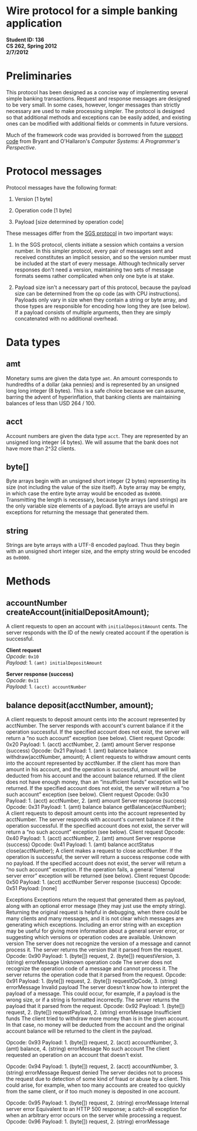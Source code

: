 ﻿Wire protocol for a simple banking application
=============================================

**Student ID: 136**  
**CS 262, Spring 2012**  
**2/7/2012**


Preliminaries
=============

This protocol has been designed as a concise way of implementing several simple
banking transactions. Request and response messages are designed to be very
small. In some cases, however, longer messages than strictly necessary are used
to make processing simpler. The protocol is designed so that additional methods
and exceptions can be easily added, and existing ones can be modified with
additional fields or comments in future versions.

Much of the framework code was provided is borrowed from the
[support code](http://csapp.cs.cmu.edu/public/code.html) from Bryant and
O'Hallaron's _Computer Systems: A Programmer's Perspective_.


Protocol messages
=================

Protocol messages have the following format:

1. Version [1 byte]

2. Operation code [1 byte]

3. Payload [size determined by operation code]


These messages differ from the
[SGS protocol](http://www.reddwarfserver.org/javadoc/current/server-api/) in
two important ways:

1.  In the SGS protocol, clients initiate a session which contains a version
    number. In this simpler protocol, every pair of messages sent and received
    constitutes an implicit session, and so the version number must be included
    at the start of every message. Although technically server responses don't
    need a version, maintaining two sets of message formats seems rather
    complicated when only one byte is at stake.

2.  Payload size isn't a necessary part of this protocol, because the payload
    size can be determined from the op code (as with CPU instructions).
    Payloads only vary in size when they contain a string or byte array, and
    those types are responsible for encoding how long they are (see below). If
    a payload consists of multiple arguments, then they are simply concatenated
    with no additional overhead. 


Data types
==========

amt
---

Monetary sums are given the data type `amt`. An amount corresponds to
hundredths of a dollar (aka pennies) and is represented by an unsigned long
long integer (8 bytes). This is a safe choice because we can assume, barring
the advent of hyperinflation, that banking clients are maintaining balances of
less than USD 264 / 100.

acct
----

Account numbers are given the data type `acct`. They are represented by an
unsigned long integer (4 bytes). We will assume that the bank does not have
more than 2^32 clients.

byte[]
------

Byte arrays begin with an unsigned short integer (2 bytes) representing its
size (not including the value of the size itself). A byte array may be empty,
in which case the entire byte array would be encoded as `0x0000`.
Transmitting the length is necessary, because byte arrays (and strings) are the
only variable size elements of a payload. Byte arrays are useful in exceptions
for returning the message that generated them.

string
------

Strings are byte arrays with a UTF-8 encoded payload. Thus they begin with an
unsigned short integer size, and the empty string would be encoded as `0x0000`. 

Methods
=======

accountNumber createAccount(initialDepositAmount);
--------------------------------------------------

A client requests to open an account with `initialDepositAmount` cents. The server responds with the ID of the newly created account if the operation is successful.

**Client request**  
_Opcode_: `0x10`  
_Payload_: 1. `(amt) initialDepositAmount`

**Server response (success)**  
_Opcode_: `0x11`  
_Payload_: 1. `(acct) accountNumber`

balance deposit(acctNumber, amount);
------------------------------------

A client requests to deposit amount cents into the account represented by acctNumber. The server responds with account's current balance if it the operation successful. If the specified account does not exist, the server will return a “no such account” exception (see below).
Client request
Opcode: 0x20
Payload: 1. (acct) acctNumber, 2. (amt) amount
Server response (success)
Opcode: 0x21
Payload: 1. (amt) balance
balance withdraw(acctNumber, amount);
A client requests to withdraw amount cents into the account represented by acctNumber. If the client has more than amount in his account, and the operation is successful, amount will be deducted from his account and the account balance returned. If the client does not have enough money, than an “insufficient funds” exception will be returned. If the specified account does not exist, the server will return a “no such account” exception (see below).
Client request
Opcode: 0x30
Payload: 1. (acct) acctNumber, 2. (amt) amount
Server response (success)
Opcode: 0x31
Payload: 1. (amt) balance
balance getBalance(acctNumber);
A client requests to deposit amount cents into the account represented by acctNumber. The server responds with account's current balance if it the operation successful.  If the specified account does not exist, the server will return a “no such account” exception (see below).
Client request
Opcode: 0x40
Payload: 1. (acct) acctNumber, 2. (amt) amount
Server response (success)
Opcode: 0x41
Payload: 1. (amt) balance
acctStatus close(acctNumber);
A client makes a request to close acctNumber. If the operation is successful, the server will return a success response code with no payload.  If the specified account does not exist, the server will return a “no such account” exception. If the operation fails, a general “internal server error” exception will be returned (see below).
Client request
Opcode: 0x50
Payload: 1. (acct) acctNumber
Server response (success)
Opcode: 0x51
Payload: [none]


Exceptions
Exceptions return the request that generated them as payload, along with an optional error message (they may just use the empty string). Returning the original request is helpful in debugging, when there could be many clients and many messages, and it is not clear which messages are generating which exceptions. Including an error string with an exception may be useful for giving more information about a general server error, or suggesting which versions or operation codes are available.
Unknown version
The server does not recognize the version of a message and cannot process it. The server returns the version that it parsed from the request.
Opcode: 0x90
Payload: 1. (byte[]) request, 2. (byte[]) requestVersion, 3. (string) errorMessage 
Unknown operation code
The server does not recognize the operation code of a message and cannot process it. The server returns the operation code that it parsed from the request.
Opcode: 0x91
Payload: 1. (byte[]) request, 2. (byte[]) requestOpCode, 3. (string) errorMessage
Invalid payload
The server doesn't know how to interpret the payload of a message. This could occur, for example, if a payload is the wrong size, or if a string is formatted incorrectly. The server returns the payload that it parsed from the request.
Opcode: 0x92
Payload: 1. (byte[]) request, 2. (byte[]) requestPayload, 2. (string) errorMessage
Insufficient funds
The client tried to withdraw more money than is in the given account. In that case, no money will be deducted from the account and the original account balance will be returned to the client in the payload.


Opcode: 0x93
Payload: 1. (byte[]) request, 2. (acct) accountNumber, 3. (amt) balance, 4. (string) errorMessage
No such account
The client requested an operation on an account that doesn't exist.


Opcode: 0x94
Payload: 1. (byte[]) request, 2. (acct) accountNumber, 3. (string) errorMessage
Request denied
The server decides not to process the request due to detection of some kind of fraud or abuse by a client. This could arise, for example, when too many accounts are created too quickly from the same client, or if too much money is deposited in one account.


Opcode: 0x95
Payload: 1. (byte[]) request, 2. (string) errorMessage
Internal server error
Equivalent to an HTTP 500 response; a catch-all exception for when an arbitrary error occurs on the server while processing a request. 
Opcode: 0x96
Payload: 1. (byte[]) request, 2. (string) errorMessage
